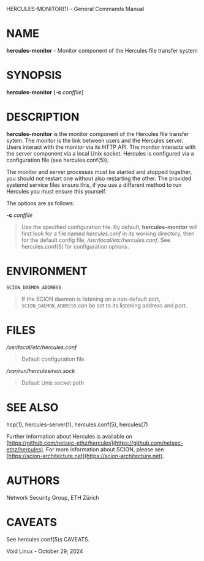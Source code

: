 HERCULES-MONITOR(1) - General Commands Manual

# NAME

**hercules-monitor** - Monitor component of the Hercules file transfer system

# SYNOPSIS

**hercules-monitor**
\[**-c**&nbsp;*conffile*]

# DESCRIPTION

**hercules-monitor**
is the monitor component of the Hercules file transfer sytem.
The monitor is the link between users and the Hercules server.
Users interact with the monitor via its HTTP API.
The monitor interacts with the server component via a local Unix socket.
Hercules is configured via a configuration file (see
hercules.conf(5)).

The monitor and server processes must be started and stopped together, you
should not restart one without also restarting the other.
The provided systemd service files ensure this, if you use a different method
to run Hercules you must ensure this yourself.

The options are as follows:

**-c** *conffile*

> Use the specified configuration file.
> By default,
> **hercules-monitor**
> will first look for a file named
> *hercules.conf*
> in its working directory, then for the default config file,
> */usr/local/etc/hercules.conf*.
> See
> hercules.conf(5)
> for configuration options.

# ENVIRONMENT

`SCION_DAEMON_ADDRESS`

> If the SCION daemon is listening on a non-default port,
> `SCION_DAEMON_ADDRESS`
> can be set to its listening address and port.

# FILES

*/usr/local/etc/hercules.conf*

> Default configuration file

*/var/run/herculesmon.sock*

> Default Unix socket path

# SEE ALSO

hcp(1),
hercules-server(1),
hercules.conf(5),
hercules(7)

Further information about Hercules is available on
[https://github.com/netsec-ethz/hercules](https://github.com/netsec-ethz/hercules).
For more information about SCION, please see
[https://scion-architecture.net](https://scion-architecture.net).

# AUTHORS

Network Security Group, ETH Z&#252;rich

# CAVEATS

See
hercules.conf(5)s CAVEATS.

Void Linux - October 29, 2024
